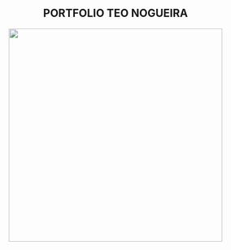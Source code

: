 <div align="center" id="top">
  <h2>PORTFOLIO TEO NOGUEIRA</h2>
  <img height="420" src="https://github.com/TeoNogueira/Portfolio_TeoNogueira/blob/master/portfolioTeo.gif">

  &#xa0;

</div>

